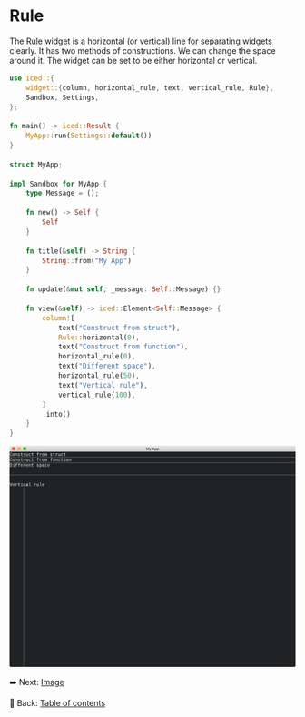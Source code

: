 # Rule

The [Rule](https://docs.rs/iced/0.12.1/iced/widget/rule/struct.Rule.html) widget is a horizontal (or vertical) line for separating widgets clearly.
It has two methods of constructions.
We can change the space around it.
The widget can be set to be either horizontal or vertical.

```rust
use iced::{
    widget::{column, horizontal_rule, text, vertical_rule, Rule},
    Sandbox, Settings,
};

fn main() -> iced::Result {
    MyApp::run(Settings::default())
}

struct MyApp;

impl Sandbox for MyApp {
    type Message = ();

    fn new() -> Self {
        Self
    }

    fn title(&self) -> String {
        String::from("My App")
    }

    fn update(&mut self, _message: Self::Message) {}

    fn view(&self) -> iced::Element<Self::Message> {
        column![
            text("Construct from struct"),
            Rule::horizontal(0),
            text("Construct from function"),
            horizontal_rule(0),
            text("Different space"),
            horizontal_rule(50),
            text("Vertical rule"),
            vertical_rule(100),
        ]
        .into()
    }
}
```

![Rule](./pic/rule.png)

:arrow_right:  Next: [Image](./image.md)

:blue_book: Back: [Table of contents](./../README.md)
